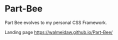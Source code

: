 # Part-Bee
Part Bee evolves to my personal CSS Framework.

Landing page https://walmeidaw.github.io/Part-Bee/
